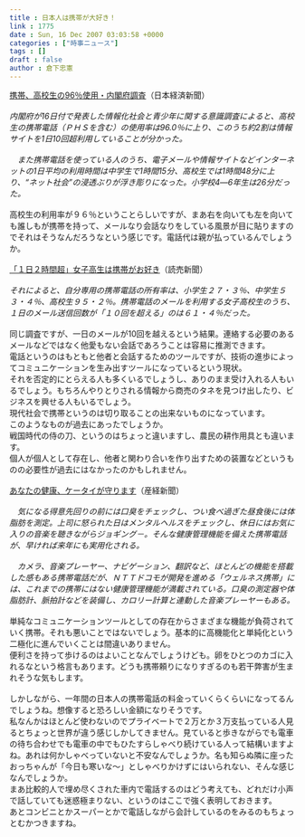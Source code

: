 ```yaml
---
title : 日本人は携帯が大好き！
link : 1775
date : Sun, 16 Dec 2007 03:03:58 +0000
categories : ["時事ニュース"]
tags : []
draft : false
author : 倉下忠憲
---
```


<A HREF="http://it.nikkei.co.jp/mobile/news/index.aspx?n=AS1G1500Q%2015122007" TARGET="_blank">携帯、高校生の96％使用・内閣府調査</A>（日本経済新聞）<BR><BR><I>内閣府が16日付で発表した情報化社会と青少年に関する意識調査によると、高校生の携帯電話（ＰＨＳを含む）の使用率は96.0％に上り、このうち約2割は情報サイトを1日10回超利用していることが分かった。<BR><BR>　また携帯電話を使っている人のうち、電子メールや情報サイトなどインターネットの1日平均の利用時間は中学生で1時間15分、高校生では1時間48分に上り、“ネット社会”の浸透ぶりが浮き彫りになった。小学校4―6年生は26分だった。</I><BR><BR>高校生の利用率が９６％ということらしいですが、まあ右を向いても左を向いても誰しもが携帯を持って、メールなり会話なりをしている風景が目に貼りますのでそれはそうなんだろうなという感じです。電話代は親が払っているんでしょうか。<BR><BR><A HREF="http://www.yomiuri.co.jp/national/news/20071216it01.htm?from=top" TARGET="_blank">「１日２時間超」女子高生は携帯がお好き</A>（読売新聞）<BR><BR><I>それによると、自分専用の携帯電話の所有率は、小学生２７・３％、中学生５３・４％、高校生９５・２％。携帯電話のメールを利用する女子高校生のうち、１日のメール送信回数が「１０回を超える」のは６１・４％だった。</I><BR><BR>同じ調査ですが、一日のメールが10回を越えるという結果。連絡する必要のあるメールなどではなく他愛もない会話であろうことは容易に推測できます。<BR>電話というのはもともと他者と会話するためのツールですが、技術の進歩によってコミュニケーションを生み出すツールになっているという現状。<BR>それを否定的にとらえる人も多くいるでしょうし、ありのまま受け入れる人もいるでしょう。もちろんやりとりされる情報から商売のタネを見つけ出したり、ビジネスを興せる人もいるでしょう。<BR>現代社会で携帯というのは切り取ることの出来ないものになっています。<BR>このようなものが過去にあったでしょうか。<BR>戦国時代の侍の刀、というのはちょっと違いますし、農民の耕作用具とも違います。<BR>個人が個人として存在し、他者と関わり合いを作り出すための装置などというものの必要性が過去にはなかったのかもしれません。<BR><BR><A HREF="http://sankei.jp.msn.com/economy/it/071215/its0712152017001-n1.htm" TARGET="_blank">あなたの健康、ケータイが守ります</A>（産経新聞）<BR><BR><I>　気になる得意先回りの前には口臭をチェックし、つい食べ過ぎた昼食後には体脂肪を測定。上司に怒られた日はメンタルヘルスをチェックし、休日にはお気に入りの音楽を聴きながらジョギング－。そんな健康管理機能を備えた携帯電話が、早ければ来年にも実用化される。<BR><BR>　カメラ、音楽プレーヤー、ナビゲーション、翻訳など、ほとんどの機能を搭載した感もある携帯電話だが、ＮＴＴドコモが開発を進める「ウェルネス携帯」には、これまでの携帯にはない健康管理機能が満載されている。口臭の測定器や体脂肪計、脈拍計などを装備し、カロリー計算と連動した音楽プレーヤーもある。</I><BR><BR>単純なコミュニケーションツールとしての存在からさまざまな機能が負荷されていく携帯。それも悪いことではないでしょう。基本的に高機能化と単純化という二極化に進んでいくことは間違いありません。<BR>便利さを持って歩けるのはよいことなんでしょうけども。卵をひとつのカゴに入れるなという格言もあります。どうも携帯頼りになりすぎるのも若干弊害が生まれそうな気もします。<BR><BR>しかしながら、一年間の日本人の携帯電話の料金っていくらくらいになってるんでしょうね。想像すると恐ろしい金額になりそうです。<BR>私なんかはほとんど使わないのでプライベートで２万とか３万支払っている人見るとちょっと世界が違う感じしかしてきません。見ていると歩きながらでも電車の待ち合わせでも電車の中でもひたすらしゃべり続けている人って結構いますよね。あれは何かしゃべっていないと不安なんでしょうか。名も知らぬ隣に座ったおっちゃんが「今日も寒いな～」としゃべりかけずにはいられない、そんな感じなんでしょうか。<BR>まあ比較的人で埋め尽くされた車内で電話するのはどう考えても、どれだけ小声で話していても迷惑極まりない、というのはここで強く表明しておきます。<BR>あとコンビニとかスーパーとかで電話しながら会計しているのをみるのもちょっとむかつきますね。<br><br>
